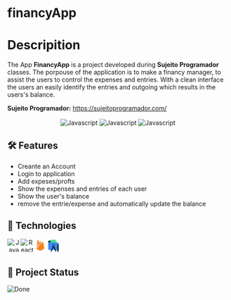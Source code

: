 # financyApp

# Descripition 

The App **FinancyApp** is a project developed during **Sujeito Programador** classes. The porpouse of the application is to make a financy manager, to assist the users to control the expenses and entries. With a clean interface the users an easily identify the entries and outgoing which results in the users's balance.

**Sujeito Programador:**
https://sujeitoprogramador.com/

<div align="center">
<img align="center" alt="Javascript" height="30" width="30" src="https://cdn.jsdelivr.net/gh/devicons/devicon/icons/javascript/javascript-original.svg">
<img align="center" alt="Javascript" height="30" width="30" src="https://cdn.jsdelivr.net/gh/devicons/devicon/icons/javascript/javascript-original.svg">
<img align="center" alt="Javascript" height="30" width="30" src="https://cdn.jsdelivr.net/gh/devicons/devicon/icons/javascript/javascript-original.svg">
</div>

## 🛠️ Features

- Creante an Account
- Login to application
- Add expeses/profts
- Show the expenses and entries of each user
- Show the user's balance
- remove the entrie/expense and automatically update the balance

## 📡 Technologies 

<div align="center"> 
<img align="left" alt="Javascript" height="30" width="30" src="https://cdn.jsdelivr.net/gh/devicons/devicon/icons/javascript/javascript-original.svg">
<img align="left" alt="React" height="30" width="30" src="https://cdn.jsdelivr.net/gh/devicons/devicon/icons/react/react-original.svg">
<img align="left" alt="Firebase" height="30" width="30" src="https://github.com/devicons/devicon/blob/master/icons/firebase/firebase-plain.svg">
  
<img align="left" alt="Android Studio" height="30" width="30" src="https://github.com/devicons/devicon/blob/master/icons/androidstudio/androidstudio-original.svg">
  
</div>
<br/><br/>

## 🔎 Project Status 

![Done](https://img.shields.io/badge/Status-Done-brightgreen)

<br/>